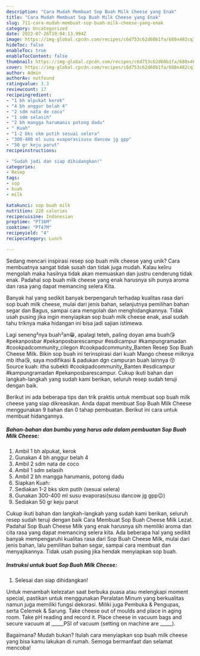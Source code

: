 ```yaml
---
description: "Cara Mudah Membuat Sop Buah Milk Cheese yang Enak"
title: "Cara Mudah Membuat Sop Buah Milk Cheese yang Enak"
slug: 711-cara-mudah-membuat-sop-buah-milk-cheese-yang-enak
category: Uncategorized
date: 2022-07-26T19:04:13.994Z
image: https://img-global.cpcdn.com/recipes/c6d753c62d60b1fa/680x482cq70/sop-buah-milk-cheese-foto-resep-utama.jpg
hideToc: false
enableToc: true
enableTocContent: false
thumbnail: https://img-global.cpcdn.com/recipes/c6d753c62d60b1fa/680x482cq70/sop-buah-milk-cheese-foto-resep-utama.jpg
cover: https://img-global.cpcdn.com/recipes/c6d753c62d60b1fa/680x482cq70/sop-buah-milk-cheese-foto-resep-utama.jpg
author: Admin
authorAv: notfound
ratingvalue: 3.3
reviewcount: 17
recipeingredient:
- "1 bh alpukat kerok"
- "4 bh anggur belah 4"
- "2 sdm nata de coco"
- "1 sdm selasih"
- "2 bh mangga harumanis potong dadu"
- " Kuah"
- "1-2 bks skm putih sesuai selera"
- "300-400 ml susu evaporasisusu dancow jg gpp"
- "50 gr keju parut"
recipeinstructions:

- "Sudah jadi dan siap dihidangkan!"
categories:
- Resep
tags:
- sop
- buah
- milk

katakunci: sop buah milk 
nutrition: 228 calories
recipecuisine: Indonesian
preptime: "PT36M"
cooktime: "PT47M"
recipeyield: "4"
recipecategory: Lunch

---
```





Sedang mencari inspirasi resep sop buah milk cheese yang unik? Cara membuatnya sangat tidak susah dan tidak juga mudah. Kalau keliru mengolah maka hasilnya tidak akan memuaskan dan justru cenderung tidak enak. Padahal sop buah milk cheese yang enak harusnya sih punya aroma dan rasa yang dapat memancing selera Kita.





Banyak hal yang sedikit banyak berpengaruh terhadap kualitas rasa dari sop buah milk cheese, mulai dari jenis bahan, selanjutnya pemilihan bahan segar dan Bagus, sampai cara mengolah dan menghidangkannya. Tidak usah pusing jika ingin menyiapkan sop buah milk cheese enak,      asal sudah tahu triknya maka hidangan ini bisa jadi sajian istimewa.














Lagi seneng²nya buah²an😁, apalagi teteh, paling doyan ama buah😘 #pekanposbar #pekanposbarescampur #esdicampur #kampungramadan #cookpadcommunity_cilegon #cookpadcommunity_Banten Resep Sop Buah Cheese Milk. Bikin sop buah ini terinspirasi dari kuah Mango cheese milknya mb itha😘, saya modifikasi &amp; padukan dgn campuran buah lainnya 😚 Source kuah: itha subekti #cookpadcommunity_Banten #esdicampur #kampungramadan #pekanposbarescampur. Cukup ikuti bahan dan langkah-langkah yang sudah kami berikan, seluruh resep sudah teruji dengan baik.






Berikut ini ada beberapa tips dan trik praktis untuk membuat sop buah milk cheese yang siap dikreasikan. Anda dapat membuat Sop Buah Milk Cheese menggunakan 9 bahan dan 0 tahap pembuatan. Berikut ini cara untuk membuat hidangannya.

<!--inarticleads1-->

##### Bahan-bahan dan bumbu yang harus ada dalam pembuatan Sop Buah Milk Cheese:

1. Ambil 1 bh alpukat, kerok
1. Gunakan 4 bh anggur belah 4
1. Ambil 2 sdm nata de coco
1. Ambil 1 sdm selasih
1. Ambil 2 bh mangga harumanis, potong dadu
1. Siapkan  Kuah:
1. Sediakan 1-2 bks skm putih (sesuai selera)
1. Gunakan 300-400 ml susu evaporasi(susu dancow jg gpp😉)
1. Sediakan 50 gr keju parut


Cukup ikuti bahan dan langkah-langkah yang sudah kami berikan, seluruh resep sudah teruji dengan baik Cara Membuat Sop Buah Cheese Milk Lezat. Padahal Sop Buah Cheese Milk yang enak harusnya sih memiliki aroma dan cita rasa yang dapat memancing selera kita. Ada beberapa hal yang sedikit banyak mempengaruhi kualitas rasa dari Sop Buah Cheese Milk, mulai dari jenis bahan, lalu pemilihan bahan segar, sampai cara membuat dan menyajikannya. Tidak usah pusing jika hendak menyiapkan sop buah. 

<!--inarticleads2-->

##### Instruksi untuk buat Sop Buah Milk Cheese:


1. Selesai dan siap dihidangkan!

Untuk menambah kelezatan saat berbuka puasa atau melengkapi moment special, pastikan untuk menggunakan Peralatan Minum yang berkualitas namun juga memiliki fungsi dekorasi. Miliki juga Pembuka &amp; Pengupas, serta Celemek &amp; Sarung. Take cheese out of moulds and place in aging room. Take pH reading and record it. Place cheese in vacuum bags and secure vacuum at _____PSI of vacuum (setting on machine are _____). 

Bagaimana? Mudah bukan? Itulah cara menyiapkan sop buah milk cheese yang bisa kamu lakukan di rumah. Semoga bermanfaat dan selamat mencoba!
